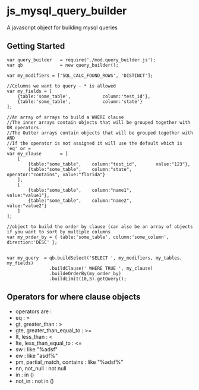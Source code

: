 # js_mysql_query_builder
A javascript object for building mysql queries

## Getting Started
```
var query_builder 	= require('./mod.query_builder.js');
var qb				= new query_builder();

var my_modifiers = ['SQL_CALC_FOUND_ROWS', 'DISTINCT'];

//Columns we want to query - * is allowed
var my_fields = [
	{table:'some_table',			column:'test_id'},
	{table:'some_table',			column:'state'}
];

//An array of arrays to build a WHERE clause
//The inner arrays contain objects that will be grouped together with OR operators.
//The Outter arrays contain objects that will be grouped together with AND
//If the operator is not assigned it will use the default which is 'eq' or =
var my_clause 		= [
	[
		{table:"some_table", 	column:"test_id", 		value:"123"},
		{table:"some_table", 	column:"state",			operator:"contains", value:"florida"}
	],
	[
		{table:"some_table", 	column:"name1",			value:"value1"},
		{table:"some_table", 	column:"name2",			value:"value2"}
	]
];

//object to build the order by clause (can also be an array of objects if you want to sort by multiple columns
var my_order_by = { table:'some_table', column:'some_column', direction:'DESC' };  


var my_query  = qb.buildSelect('SELECT ', my_modifiers, my_tables, my_fields)
                .buildClause(' WHERE TRUE ', my_clause)
                .buildeOrderBy(my_order_by)
                .buildLimit(10,5).getQuery();
```
## Operators for where clause objects
- operators are :
- eq : = 
- gt, greater_than : >
- gte, greater_than_equal_to : >=
- lt, less_than : <
- lte, less_than_equal_to : <=
- sw : like "%adsf"
- ew : like "asdf%"
- pm, partial_match, contains : like "%adsf%"
- nn, not_null : not null
- in : in ()
- not_in : not in ()
